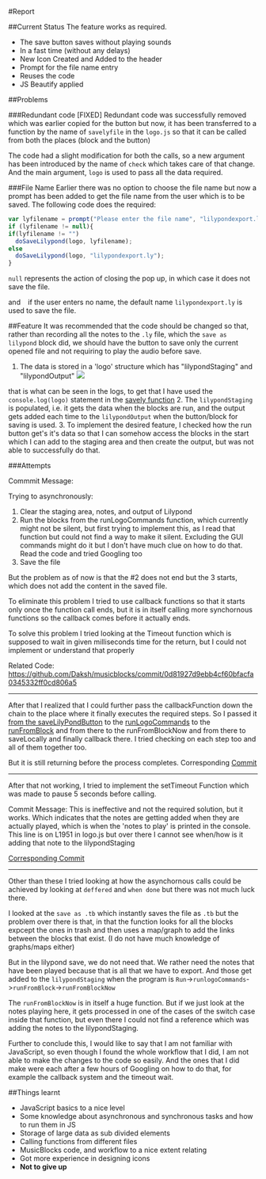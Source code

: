#Report

##Current Status
The feature works as required.

* The save button saves without playing sounds
* In a fast time (without any delays)
* New Icon Created and Added to the header
* Prompt for the file name entry
* Reuses the code
* JS Beautify applied

##Problems

###Redundant code [FIXED]
Redundant code was successfully removed which was earlier copied for the button but now, it has been transferred to a function by the name of `savelyfile` in the `logo.js` so that it can be called from both the places (block and the button)

The code had a slight modification for both the calls, so a new argument has been introduced by the name of `check` which takes care of that change. And the main argument, `logo` is used to pass all the data required.

###File Name
Earlier there was no option to choose the file name but now a prompt has been added to get the file name from the user which is to be saved.
The following code does the required:
```javascript
var lyfilename = prompt("Please enter the file name", "lilypondexport.ly");
if (lyfilename != null){
if(lyfilename != "")
  doSaveLilypond(logo, lyfilename);
else
  doSaveLilypond(logo, "lilypondexport.ly");
}
```
`null` represents the action of closing the pop up, in which case it does not save the file.

and ` ` if the user enters no name, the default name `lilypondexport.ly` is used to save the file.

##Feature
It was recommended that the code should be changed so that, rather than recording all the notes to the `.ly` file, which the `save as lilypond` block did, we should have the button to save only the current opened file and not requiring to play the audio before save.

1. The data is stored in a 'logo' structure which has "lilypondStaging" and "lilypondOutput" 
 <img src="\images\1.png"></img>

that is what can be seen in the logs, to get that I have used the `console.log(logo)` statement in the [savely function](https://github.com/Daksh/musicblocks/commit/0d81927d9ebb4cf60bfacfa0345332ff0cd806a5#diff-c9771817b0b1e7ef2e9185f91a62b4cfR2475)
2. The `lilypondStaging` is populated, i.e. it gets the data when the blocks are run, and the output gets added each time to the `lilypondOutput` when the button/block for saving is used. 
3. To implement the desired feature, I checked how the run button get's it's data so that I can somehow access the blocks in the start which I can add to the staging area and then create the output, but was not able to successfully do that. 

###Attempts

Commmit Message: 

Trying to asynchronously:
1. Clear the staging area, notes, and output of Lilypond
2. Run the blocks from the runLogoCommands function, which currently might not be silent, but first trying to implement this, as I read that function but could not find a way to make it silent. Excluding the GUI commands might do it but I don't have much clue on how to do that. Read the code and tried Googling too
3. Save the file

But the problem as of now is that the #2 does not end but the 3 starts, which does not add the content in the saved file.

To eliminate this problem I tried to use callback functions so that it starts only once the function call ends, but it is in itself calling more synchornous functions so the callback comes before it actually ends.

To solve this problem I tried looking at the Timeout function which is supposed to wait in given milliseconds time for the return, but I could not implement or understand that properly

Related Code: https://github.com/Daksh/musicblocks/commit/0d81927d9ebb4cf60bfacfa0345332ff0cd806a5

------

After that I realized that I could further pass the callbackFunction down the chain to the place where it finally executes the required steps. So I passed it [from the saveLilyPondButton](https://github.com/Daksh/musicblocks/blob/bc847f3a24fd3695325a3ada83de64f1c56e7725/js/activity.js#L317) to the [runLogoCommands](https://github.com/Daksh/musicblocks/blob/bc847f3a24fd3695325a3ada83de64f1c56e7725/js/logo.js#L442) to  the [runFromBlock](https://github.com/Daksh/musicblocks/blob/bc847f3a24fd3695325a3ada83de64f1c56e7725/js/logo.js#L593) and from there to the runFromBlockNow and from there to saveLocally and finally callback there. I tried checking on each step too and all of them together too. 

But it is still returning before the process completes.
Corresponding [Commit](https://github.com/Daksh/musicblocks/commit/bc847f3a24fd3695325a3ada83de64f1c56e7725)

--------

After that not working, I tried to implement the setTimeout Function which was made to pause 5 seconds before calling.

Commit Message: This is ineffective and not the required solution, but it works. Which indicates that the notes are getting added when they are actually played, which is when the 'notes to play' is printed in the console. This line is on L1951 in logo.js but over there I cannot see when/how is it adding that note to the lilypondStaging

[Corresponding Commit](https://github.com/Daksh/musicblocks/commit/d09044e75cb5ad52bb65d829670d9a694009596b)

--------

Other than these I tried looking at how the asynchornous calls could be achieved by looking at `deffered` and `when done` but there was not much luck there.

I looked at the `save as .tb` which instantly saves the file as `.tb` but the problem over there is that, in that the function looks for all the blocks expcept the ones in trash and then uses a map/graph to add the links between the blocks that exist. (I do not have much knowledge of graphs/maps either)

But in the lilypond save, we do not need that. We rather need the notes that have been played because that is all that we have to export. And those get added to the `lilypondStaging` when the program is `Run`->`runlogoCommands`->`runFromBlock`->`runFromBlockNow` 

The `runFromBlockNow` is in itself a huge function. But if we just look at the notes playing here, it gets processed in one of the cases of the switch case inside that function, but even there I could not find a reference which was adding the notes to the lilypondStaging.

Further to conclude this, I would like to say that I am not familiar with JavaScript, so even though I found the whole workflow that I did, I am not able to make the changes to the code so easily. And the ones that I did make were each after a few hours of Googling on how to do that, for example the callback system and the timeout wait.

##Things learnt
* JavaScript basics to a nice level
* Some knowledge about asynchronous and synchronous tasks and how to run them in JS
* Storage of large data as sub divided elements
* Calling functions from different files
* MusicBlocks code, and workflow to a nice extent relating
* Got more experience in designing icons
* **Not to give up**
